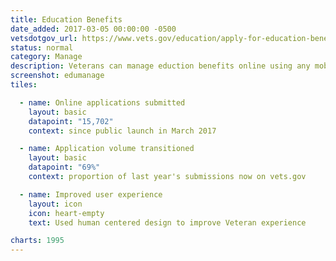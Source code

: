 ```yaml
---
title: Education Benefits
date_added: 2017-03-05 00:00:00 -0500
vetsdotgov_url: https://www.vets.gov/education/apply-for-education-benefits/application/1995
status: normal
category: Manage
description: Veterans can manage eduction benefits online using any mobile device
screenshot: edumanage
tiles:

  - name: Online applications submitted
    layout: basic
    datapoint: "15,702"
    context: since public launch in March 2017

  - name: Application volume transitioned
    layout: basic
    datapoint: "69%"
    context: proportion of last year's submissions now on vets.gov

  - name: Improved user experience
    layout: icon
    icon: heart-empty
    text: Used human centered design to improve Veteran experience

charts: 1995
---
```

